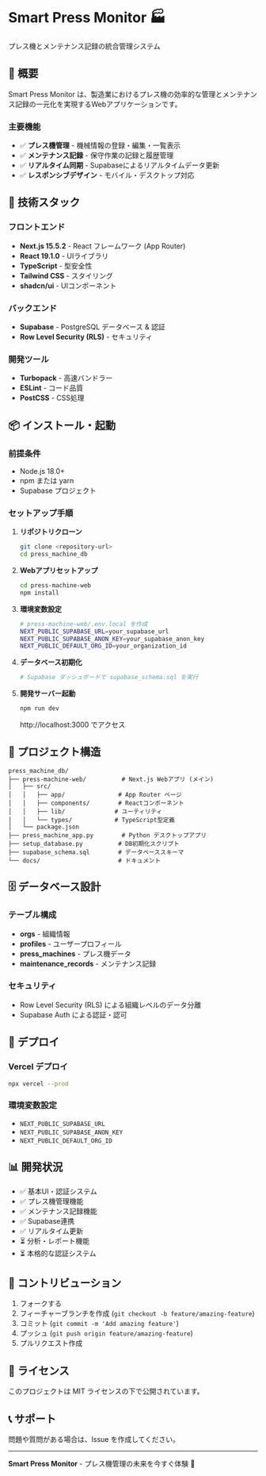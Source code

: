 # Smart Press Monitor 🏭

プレス機とメンテナンス記録の統合管理システム

## 🌟 概要

Smart Press Monitor は、製造業におけるプレス機の効率的な管理とメンテナンス記録の一元化を実現するWebアプリケーションです。

### 主要機能
- ✅ **プレス機管理** - 機械情報の登録・編集・一覧表示
- ✅ **メンテナンス記録** - 保守作業の記録と履歴管理
- ✅ **リアルタイム同期** - Supabaseによるリアルタイムデータ更新
- ✅ **レスポンシブデザイン** - モバイル・デスクトップ対応

## 🚀 技術スタック

### フロントエンド
- **Next.js 15.5.2** - React フレームワーク (App Router)
- **React 19.1.0** - UIライブラリ
- **TypeScript** - 型安全性
- **Tailwind CSS** - スタイリング
- **shadcn/ui** - UIコンポーネント

### バックエンド
- **Supabase** - PostgreSQL データベース & 認証
- **Row Level Security (RLS)** - セキュリティ

### 開発ツール
- **Turbopack** - 高速バンドラー
- **ESLint** - コード品質
- **PostCSS** - CSS処理

## 📦 インストール・起動

### 前提条件
- Node.js 18.0+ 
- npm または yarn
- Supabase プロジェクト

### セットアップ手順

1. **リポジトリクローン**
   ```bash
   git clone <repository-url>
   cd press_machine_db
   ```

2. **Webアプリセットアップ**
   ```bash
   cd press-machine-web
   npm install
   ```

3. **環境変数設定**
   ```bash
   # press-machine-web/.env.local を作成
   NEXT_PUBLIC_SUPABASE_URL=your_supabase_url
   NEXT_PUBLIC_SUPABASE_ANON_KEY=your_supabase_anon_key
   NEXT_PUBLIC_DEFAULT_ORG_ID=your_organization_id
   ```

4. **データベース初期化**
   ```bash
   # Supabase ダッシュボードで supabase_schema.sql を実行
   ```

5. **開発サーバー起動**
   ```bash
   npm run dev
   ```
   
   http://localhost:3000 でアクセス

## 📁 プロジェクト構造

```
press_machine_db/
├── press-machine-web/          # Next.js Webアプリ (メイン)
│   ├── src/
│   │   ├── app/               # App Router ページ
│   │   ├── components/        # Reactコンポーネント
│   │   ├── lib/              # ユーティリティ
│   │   └── types/            # TypeScript型定義
│   └── package.json
├── press_machine_app.py        # Python デスクトップアプリ
├── setup_database.py          # DB初期化スクリプト
├── supabase_schema.sql        # データベーススキーマ
└── docs/                      # ドキュメント
```

## 🗄️ データベース設計

### テーブル構成
- **orgs** - 組織情報
- **profiles** - ユーザープロフィール
- **press_machines** - プレス機データ
- **maintenance_records** - メンテナンス記録

### セキュリティ
- Row Level Security (RLS) による組織レベルのデータ分離
- Supabase Auth による認証・認可

## 🚀 デプロイ

### Vercel デプロイ
```bash
npx vercel --prod
```

### 環境変数設定
- `NEXT_PUBLIC_SUPABASE_URL`
- `NEXT_PUBLIC_SUPABASE_ANON_KEY` 
- `NEXT_PUBLIC_DEFAULT_ORG_ID`

## 📊 開発状況

- ✅ 基本UI・認証システム
- ✅ プレス機管理機能
- ✅ メンテナンス記録機能  
- ✅ Supabase連携
- ✅ リアルタイム更新
- ⏳ 分析・レポート機能
- ⏳ 本格的な認証システム

## 🤝 コントリビューション

1. フォークする
2. フィーチャーブランチを作成 (`git checkout -b feature/amazing-feature`)
3. コミット (`git commit -m 'Add amazing feature'`)
4. プッシュ (`git push origin feature/amazing-feature`) 
5. プルリクエスト作成

## 📄 ライセンス

このプロジェクトは MIT ライセンスの下で公開されています。

## 📞 サポート

問題や質問がある場合は、Issue を作成してください。

---

**Smart Press Monitor** - プレス機管理の未来を今すぐ体験 🚀